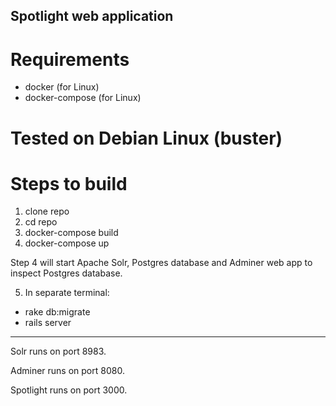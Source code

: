 ## Spotlight web application

# Requirements
- docker (for Linux)
- docker-compose (for Linux)

# Tested on Debian Linux (buster)

# Steps to build
1. clone repo
2. cd repo
3. docker-compose build
4. docker-compose up

Step 4 will start Apache Solr, Postgres database and Adminer web app to inspect Postgres database.

5. In separate terminal:
- rake db:migrate
- rails server

----------------------------------------

Solr runs on port 8983.

Adminer runs on port 8080.

Spotlight runs on port 3000.
